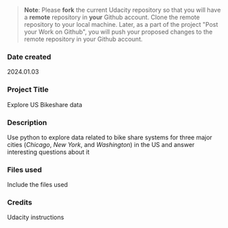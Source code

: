 >**Note**: Please **fork** the current Udacity repository so that you will have a **remote** repository in **your** Github account. Clone the remote repository to your local machine. Later, as a part of the project "Post your Work on Github", you will push your proposed changes to the remote repository in your Github account.

### Date created
2024.01.03

### Project Title
Explore US Bikeshare data

### Description
Use python to explore data related to bike share systems for three major cities (_Chicago_, _New York_, and _Washington_) in the US and answer interesting questions about it 

### Files used
Include the files used

### Credits
Udacity instructions

